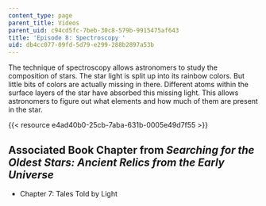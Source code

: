 ```yaml
---
content_type: page
parent_title: Videos
parent_uid: c94cd5fc-7beb-30c8-579b-9915475af643
title: 'Episode 8: Spectroscopy '
uid: db4cc077-09fd-5d79-e299-288b2897a53b
---
```


The technique of spectroscopy allows astronomers to study the composition of stars. The star light is split up into its rainbow colors. But little bits of colors are actually missing in there. Different atoms within the surface layers of the star have absorbed this missing light. This allows astronomers to figure out what elements and how much of them are present in the star. 

{{< resource e4ad40b0-25cb-7aba-631b-0005e49d7f55 >}}

Associated Book Chapter from _Searching for the Oldest Stars: Ancient Relics from the Early Universe_
-----------------------------------------------------------------------------------------------------

*   Chapter 7: Tales Told by Light